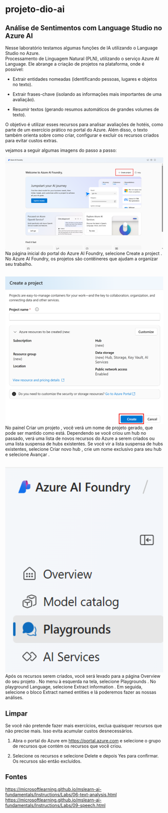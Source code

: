 # projeto-dio-ai
## Análise de Sentimentos com Language Studio no Azure AI

Nesse laboratório testamos algumas funções de IA utilizando o Language Studio no Azure.  
 Processamento de Linguagem Natural (PLN), utilizando o serviço Azure AI Language. Ele abrange a criação de projetos na plataforma, onde é possível:

- Extrair entidades nomeadas (identificando pessoas, lugares e objetos no texto).

- Extrair frases-chave (isolando as informações mais importantes de uma avaliação).

- Resumir textos (gerando resumos automáticos de grandes volumes de texto).

O objetivo é utilizar esses recursos para analisar avaliações de hotéis, como parte de um exercício prático no portal do Azure. Além disso, o texto também orienta sobre como criar, configurar e excluir os recursos criados para evitar custos extras.

vejamos a seguir algumas imagens do passo a passo:

<img src="assets/azure-ai-foundry-home-page.png" alt="Imagem representativa" width="900">
Na página inicial do portal do Azure AI Foundry, selecione Create a project . No Azure AI Foundry, os projetos são contêineres que ajudam a organizar seu trabalho.  


<br> <img src="assets/azure-ai-foundry-create-project-2.png" alt="Imagem representativa" width="900">
<br> No painel Criar um projeto , você verá um nome de projeto gerado, que pode ser mantido como está. Dependendo se você criou um hub no passado, verá uma lista de novos recursos do Azure a serem criados ou uma lista suspensa de hubs existentes. Se você vir a lista suspensa de hubs existentes, selecione Criar novo hub , crie um nome exclusivo para seu hub e selecione Avançar .

<br> <img src="assets/azure-ai-foundry-playgrounds-3.png" alt="Imagem representativa" width="600">
  <br>Após os recursos serem criados, você será levado para a página Overview do seu projeto . No menu à esquerda na tela, selecione Playgrounds .
  No playground Language, selecione Extract information . Em seguida, selecione o bloco Extract named entities e lá poderemos fazer as nossas análises.

  ## Limpar
Se você não pretende fazer mais exercícios, exclua quaisquer recursos que não precise mais. Isso evita acumular custos desnecessários.

1. Abra o portal do Azure em https://portal.azure.com e selecione o grupo de recursos que contém os recursos que você criou.

2. Selecione os recursos e selecione Delete e depois Yes para confirmar. Os recursos são então excluídos.

## Fontes
https://microsoftlearning.github.io/mslearn-ai-fundamentals/Instructions/Labs/06-text-analysis.html
https://microsoftlearning.github.io/mslearn-ai-fundamentals/Instructions/Labs/09-speech.html
